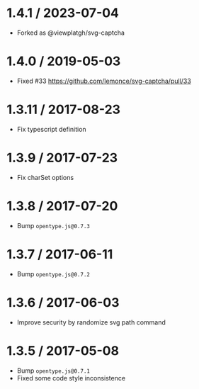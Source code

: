 1.4.1 / 2023-07-04
===================

* Forked as @viewplatgh/svg-captcha

1.4.0 / 2019-05-03
===================

* Fixed #33 https://github.com/lemonce/svg-captcha/pull/33

1.3.11 / 2017-08-23
===================

* Fix typescript definition

1.3.9 / 2017-07-23
===================

* Fix charSet options

1.3.8 / 2017-07-20
===================

* Bump `opentype.js@0.7.3`

1.3.7 / 2017-06-11
===================

* Bump `opentype.js@0.7.2`

1.3.6 / 2017-06-03
===================

* Improve security by randomize svg path command

1.3.5 / 2017-05-08
===================

* Bump `opentype.js@0.7.1`
* Fixed some code style inconsistence